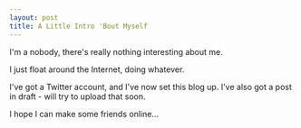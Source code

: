 ```yaml
---
layout: post
title: A Little Intro 'Bout Myself
---
```


I'm a nobody, there's really nothing interesting about me.

I just float around the Internet, doing whatever.

I've got a Twitter account, and I've now set this blog up. I've also got a post in draft - will try to upload that soon.

I hope I can make some friends online...
